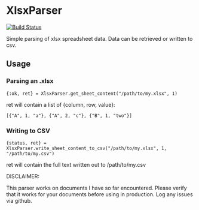 XlsxParser
==========
[![Build Status](https://semaphoreci.com/api/v1/projects/0f705138-4dca-4e46-890b-52e6031926c8/616905/badge.svg)](https://semaphoreci.com/TheFirstAvenger/elixir-xlsx_parser)

Simple parsing of xlsx spreadsheet data. Data can be retrieved or written to csv.

## Usage

### Parsing an .xlsx

    {:ok, ret} = XlsxParser.get_sheet_content("/path/to/my.xlsx", 1)

ret will contain a list of {column, row, value}:

    [{"A", 1, "a"}, {"A", 2, "c"}, {"B", 1, "two"}]

###  Writing to CSV

    {status, ret} = XlsxParser.write_sheet_content_to_csv("/path/to/my.xlsx", 1, "/path/to/my.csv")

ret will contain the full text written out to /path/to/my.csv

DISCLAIMER:

This parser works on documents I have so far encountered. Please verify that it works for your documents before using in production. Log any issues via github.
